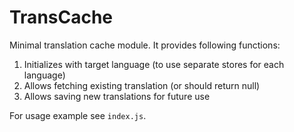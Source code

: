 # TransCache

Minimal translation cache module. It provides following functions:

1. Initializes with target language (to use separate stores for each language)
2. Allows fetching existing translation (or should return null)
3. Allows saving new translations for future use

For usage example see `index.js`.